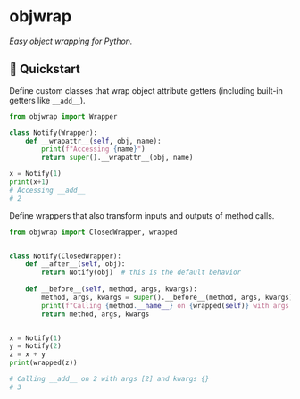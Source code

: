 # objwrap

*Easy object wrapping for Python.*

## :rocket: Quickstart
Define custom classes that wrap object
attribute getters (including built-in getters
like `__add__`).

```python
from objwrap import Wrapper

class Notify(Wrapper):
    def __wrapattr__(self, obj, name):
        print(f"Accessing {name}")
        return super().__wrapattr__(obj, name)

x = Notify(1)
print(x+1)
# Accessing __add__
# 2
```

Define wrappers that also transform inputs and outputs of 
method calls.


```python
from objwrap import ClosedWrapper, wrapped


class Notify(ClosedWrapper):
    def __after__(self, obj):
        return Notify(obj)  # this is the default behavior
    
    def __before__(self, method, args, kwargs):
        method, args, kwargs = super().__before__(method, args, kwargs)
        print(f"Calling {method.__name__} on {wrapped(self)} with args {args} and kwargs {kwargs}")
        return method, args, kwargs


x = Notify(1)
y = Notify(2)
z = x + y
print(wrapped(z))

# Calling __add__ on 2 with args [2] and kwargs {}
# 3
```

